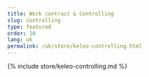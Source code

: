 ```yaml
---
title: Work contract & Controlling
slug: controlling
type: featured
order: 10
lang: uk
permalink: /uk/store/keleo-controlling.html
---
```


{% include store/keleo-controlling.md %}
 
